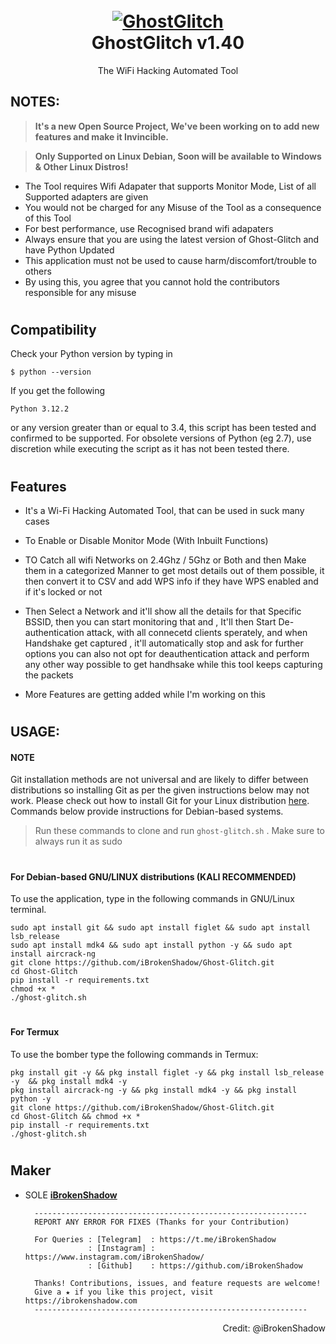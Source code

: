 <h1 align="center">
  <br>
  <a href="https://github.com/iBrokenShadow/GhostGlitch"><img src="https://i.ibb.co/F4HBKqm/TBomb.png" alt="GhostGlitch"></a>
  <br>
  GhostGlitch v1.40
  <br>
</h1>


<p align="center">The WiFi Hacking Automated Tool</p>

## NOTES:

> **It's a new Open Source Project, We've been working on to add new features and make it Invincible.**

> **Only Supported on Linux Debian, Soon will be available to Windows & Other Linux Distros!**


- The Tool requires Wifi Adapater that supports Monitor Mode, List of all Supported adapters are given
- You would not be charged for any Misuse of the Tool as a consequence of this Tool
- For best performance, use Recognised brand wifi adapaters
- Always ensure that you are using the latest version of Ghost-Glitch and have Python Updated
- This application must not be used to cause harm/discomfort/trouble to others
- By using this, you agree that you cannot hold the contributors responsible for any misuse

#
#

## Compatibility
Check your Python version by typing in
```shell script
$ python --version
```
If you get the following
```shell script
Python 3.12.2
```
or any version greater than or equal to 3.4, this script has been tested and confirmed to be supported. For obsolete versions of Python (eg 2.7), use discretion while executing the script as it has not been tested there.

#

## Features

+ It's a Wi-Fi Hacking Automated Tool, that can be used in suck many cases
+ To Enable or Disable Monitor Mode (With Inbuilt Functions)
+ TO Catch all wifi Networks on 2.4Ghz / 5Ghz or Both and then Make them in a categorized Manner to get most details out of them possible,
  it then convert it to CSV and add WPS info if they have WPS enabled and if it's locked or not

+ Then Select a Network and it'll show all the details for that Specific BSSID, then you can start monitoring that and , It'll then Start 
  De-authentication attack, with all connecetd clients sperately, and when Handshake get captured , it'll automatically stop and ask for further options
  you can also not opt for deauthentication attack and perform any other way possible to get handhsake while this tool keeps capturing the packets 

+ More Features are getting added while I'm working on this
#
#

## USAGE:
#### NOTE 

Git installation methods are not universal and are likely to differ between distributions so installing Git as per the given instructions below may not work. Please check out how to install Git for your Linux distribution [here](https://git-scm.com/). Commands below provide instructions for Debian-based systems.

> Run these commands to clone and run `ghost-glitch.sh` .
> Make sure to always run it as sudo

#
#
#### For Debian-based GNU/LINUX distributions (KALI RECOMMENDED)
To use the application, type in the following commands in GNU/Linux terminal.

```shell script
sudo apt install git && sudo apt install figlet && sudo apt install lsb_release
sudo apt install mdk4 && sudo apt install python -y && sudo apt install aircrack-ng
git clone https://github.com/iBrokenShadow/Ghost-Glitch.git
cd Ghost-Glitch
pip install -r requirements.txt
chmod +x *
./ghost-glitch.sh
```
#

#### For Termux

To use the bomber type the following commands in Termux:
```shell script
pkg install git -y && pkg install figlet -y && pkg install lsb_release -y  && pkg install mdk4 -y 
pkg install aircrack-ng -y && pkg install mdk4 -y && pkg install python -y
git clone https://github.com/iBrokenShadow/Ghost-Glitch.git
cd Ghost-Glitch && chmod +x *
pip install -r requirements.txt
./ghost-glitch.sh
```


#
#

## Maker

- SOLE **[iBrokenShadow](https://github.com/iBrokenShadow)** 

        -------------------------------------------------------------
        REPORT ANY ERROR FOR FIXES (Thanks for your Contribution)

        For Queries : [Telegram]  : https://t.me/iBrokenShadow
                    : [Instagram] : https://www.instagram.com/iBrokenShadow/
                    : [Github]    : https://github.com/iBrokenShadow

        Thanks! Contributions, issues, and feature requests are welcome!  
        Give a ★ if you like this project, visit https://ibrokenshadow.com
        -------------------------------------------------------------

<p align="right"> Credit: @iBrokenShadow </p>
